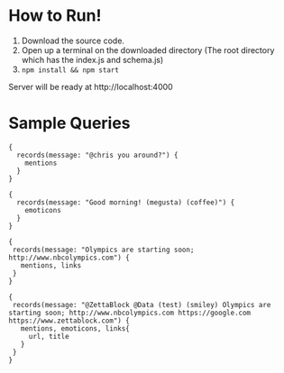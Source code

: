 # How to Run!

1. Download the source code.
2. Open up a terminal on the downloaded directory (The root directory which has the index.js and schema.js)
3. `npm install && npm start`

Server will be ready at http://localhost:4000

# Sample Queries

```
{
  records(message: "@chris you around?") {
    mentions
  }
}
```
```
{
  records(message: "Good morning! (megusta) (coffee)") {
    emoticons
  }
}
```
 ```
{
  records(message: "Olympics are starting soon; http://www.nbcolympics.com") {
    mentions, links
  }
}
```

 ```
{
  records(message: "@ZettaBlock @Data (test) (smiley) Olympics are starting soon; http://www.nbcolympics.com https://google.com https://www.zettablock.com") {
    mentions, emoticons, links{
      url, title
    }
  }
}
```

